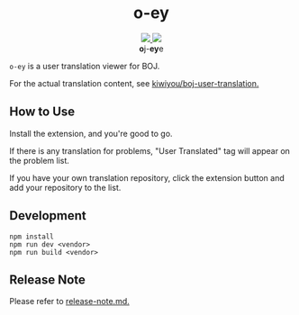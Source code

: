 <div align="center">
    <h1>o-ey</h1>
    <a href="https://addons.mozilla.org/en-US/firefox/addon/o-ey/">
        <img src="https://img.shields.io/badge/Firefox-0.2.4-orange?style=for-the-badge&logo=firefox"/>
    </a>
    <a href="https://chrome.google.com/webstore/detail/o-ey/nhhlodckfmkepfalihpjdcbjecpjhfdf">
        <img src="https://img.shields.io/badge/Chrome-0.2.4-blue?style=for-the-badge&logo=google-chrome"/>
    </a>
    <div><b>o</b>j-<b>ey</b>e</div>
</div>

`o-ey` is a user translation viewer for BOJ.

For the actual translation content, see [kiwiyou/boj-user-translation.](https://github.com/kiwiyou/boj-user-translation)

## How to Use

Install the extension, and you're good to go.

If there is any translation for problems, "User Translated" tag will appear on the problem list.

If you have your own translation repository, click the extension button and add your repository to the list.

## Development

```
npm install
npm run dev <vendor>
npm run build <vendor>
```

## Release Note

Please refer to [release-note.md.](https://github.com/kiwiyou/o-ey/blob/main/release-note.md)
